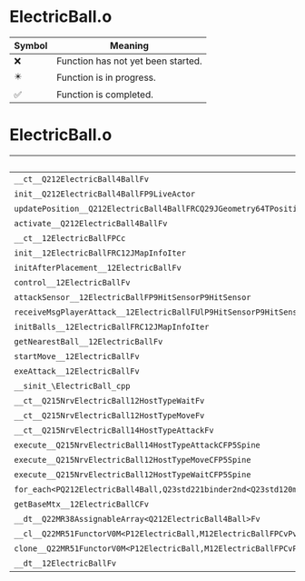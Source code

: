 # ElectricBall.o
| Symbol | Meaning 
| ------------- | ------------- 
| :x: | Function has not yet been started. 
| :eight_pointed_black_star: | Function is in progress. 
| :white_check_mark: | Function is completed. 


# ElectricBall.o
| Symbol | Decompiled? |
| ------------- | ------------- |
| `__ct__Q212ElectricBall4BallFv` | :x: |
| `init__Q212ElectricBall4BallFP9LiveActor` | :x: |
| `updatePosition__Q212ElectricBall4BallFRCQ29JGeometry64TPosition3<Q29JGeometry38TMatrix34<Q29JGeometry13SMatrix34C<f>>>` | :x: |
| `activate__Q212ElectricBall4BallFv` | :x: |
| `__ct__12ElectricBallFPCc` | :x: |
| `init__12ElectricBallFRC12JMapInfoIter` | :x: |
| `initAfterPlacement__12ElectricBallFv` | :x: |
| `control__12ElectricBallFv` | :x: |
| `attackSensor__12ElectricBallFP9HitSensorP9HitSensor` | :x: |
| `receiveMsgPlayerAttack__12ElectricBallFUlP9HitSensorP9HitSensor` | :x: |
| `initBalls__12ElectricBallFRC12JMapInfoIter` | :x: |
| `getNearestBall__12ElectricBallFv` | :x: |
| `startMove__12ElectricBallFv` | :x: |
| `exeAttack__12ElectricBallFv` | :x: |
| `__sinit_\ElectricBall_cpp` | :x: |
| `__ct__Q215NrvElectricBall12HostTypeWaitFv` | :x: |
| `__ct__Q215NrvElectricBall12HostTypeMoveFv` | :x: |
| `__ct__Q215NrvElectricBall14HostTypeAttackFv` | :x: |
| `execute__Q215NrvElectricBall14HostTypeAttackCFP5Spine` | :x: |
| `execute__Q215NrvElectricBall12HostTypeMoveCFP5Spine` | :x: |
| `execute__Q215NrvElectricBall12HostTypeWaitCFP5Spine` | :x: |
| `for_each<PQ212ElectricBall4Ball,Q23std221binder2nd<Q23std120mem_fun1_ref_t<v,Q212ElectricBall4Ball,RCQ29JGeometry64TPosition3<Q29JGeometry38TMatrix34<Q29JGeometry13SMatrix34C<f>>>>,RCQ29JGeometry64TPosition3<Q29JGeometry38TMatrix34<Q29JGeometry13SMatrix34C<f>>>>>__3stdFPQ212ElectricBall4BallPQ212ElectricBall4BallQ23std221binder2nd<Q23std120mem_fun1_ref_t<v,Q212ElectricBall4Ball,RCQ29JGeometry64TPosition3<Q29JGeometry38TMatrix34<Q29JGeometry13SMatrix34C<f>>>>,RCQ29JGeometry64TPosition3<Q29JGeometry38TMatrix34<Q29JGeometry13SMatrix34C<f>>>>_Q23std221binder2nd<Q23std120mem_fun1_ref_t<v,Q212ElectricBall4Ball,RCQ29JGeometry64TPosition3<Q29JGeometry38TMatrix34<Q29JGeometry13SMatrix34C<f>>>>,RCQ29JGeometry64TPosition3<Q29JGeometry38TMatrix34<Q29JGeometry13SMatrix34C<f>>>>` | :x: |
| `getBaseMtx__12ElectricBallCFv` | :x: |
| `__dt__Q22MR38AssignableArray<Q212ElectricBall4Ball>Fv` | :x: |
| `__cl__Q22MR51FunctorV0M<P12ElectricBall,M12ElectricBallFPCvPv_v>CFv` | :x: |
| `clone__Q22MR51FunctorV0M<P12ElectricBall,M12ElectricBallFPCvPv_v>CFP7JKRHeap` | :x: |
| `__dt__12ElectricBallFv` | :x: |
